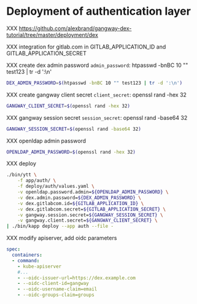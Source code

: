 # Deployment of authentication layer

XXX https://github.com/alexbrand/gangway-dex-tutorial/tree/master/deployment/dex

XXX integration for gitlab.com in GITLAB_APPLICATION_ID and GITLAB_APPLICATION_SECRET

XXX create dex admin password `admin_password`: htpasswd -bnBC 10 "" test123 | tr -d ':\n'

```bash
DEX_ADMIN_PASSWORD=$(htpasswd -bnBC 10 "" test123 | tr -d ':\n')
```

XXX create gangway client secret `client_secret`: openssl rand -hex 32

```bash
GANGWAY_CLIENT_SECRET=$(openssl rand -hex 32)
```

XXX gangway session secret `session_secret`: openssl rand -base64 32

```bash
GANGWAY_SESSION_SECRET=$(openssl rand -base64 32)
```

XXX openldap admin password

```bash
OPENLDAP_ADMIN_PASSWORD=$(openssl rand -hex 32)
```

XXX deploy

```bash
./bin/ytt \
    -f app/auth/ \
    -f deploy/auth/values.yaml \
    -v openldap.password.admin=${OPENLDAP_ADMIN_PASSWORD} \
    -v dex.admin.password=${DEX_ADMIN_PASSWORD} \
    -v dex.gitlabcom.id=${GITLAB_APPLICATION_ID} \
    -v dex.gitlabcom.secret=${GITLAB_APPLICATION_SECRET} \
    -v gangway.session.secret=${GANGWAY_SESSION_SECRET} \
    -v gangway.client.secret=${GANGWAY_CLIENT_SECRET} \
| ./bin/kapp deploy --app auth --file -
```

XXX modify apiserver, add oidc parameters

```yaml
spec:
  containers:
  - command:
    - kube-apiserver
    #...
    - --oidc-issuer-url=https://dex.example.com
    - --oidc-client-id=gangway
    - --oidc-username-claim=email
    - --oidc-groups-claim=groups
```
